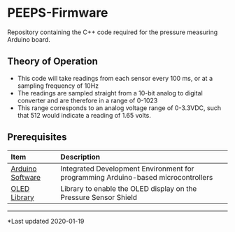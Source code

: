 # PEEPS-Firmware
Repository containing the C++ code required for the pressure measuring Arduino board.

## Theory of Operation
* This code will take readings from each sensor every 100 ms, or at a sampling frequency of 10Hz
* The readings are sampled straight from a 10-bit analog to digital converter and are therefore in a range of 0-1023
* This range corresponds to an analog voltage range of 0-3.3VDC, such that 512 would indicate a reading of 1.65 volts.

## Prerequisites
|**Item**|**Description**|
|:-------|:--------------|
|[Arduino Software](www.arduino.cc/en/Main/Software)|Integrated Development Environment for programming Arduino-based microcontrollers|
|[OLED Library](SparkFun_Micro_OLED_Arduino_Library-master.zip)|Library to enable the OLED display on the Pressure Sensor Shield|

---
*Last updated 2020-01-19
